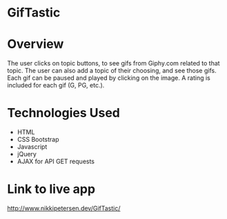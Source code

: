 # GifTastic

# Overview
The user clicks on topic buttons, to see gifs from Giphy.com related to that topic. The user can also add a topic of their choosing, and see those gifs. Each gif can be paused and played by clicking on the image. A rating is included for each gif (G, PG, etc.).

# Technologies Used
* HTML
* CSS Bootstrap
* Javascript
* jQuery
* AJAX for API GET requests

# Link to live app
http://www.nikkipetersen.dev/GifTastic/
